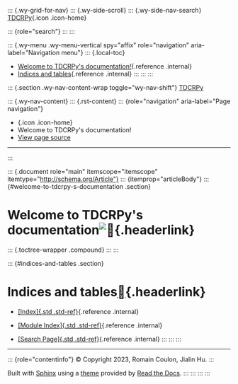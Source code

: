 ::: {.wy-grid-for-nav}
::: {.wy-side-scroll}
::: {.wy-side-nav-search}
[TDCRPy](#){.icon .icon-home}

::: {role="search"}
:::
:::

::: {.wy-menu .wy-menu-vertical spy="affix" role="navigation" aria-label="Navigation menu"}
::: {.local-toc}
-   [Welcome to TDCRPy's documentation!](#){.reference .internal}
-   [Indices and tables](#indices-and-tables){.reference .internal}
:::
:::
:::

::: {.section .wy-nav-content-wrap toggle="wy-nav-shift"}
[TDCRPy](#)

::: {.wy-nav-content}
::: {.rst-content}
::: {role="navigation" aria-label="Page navigation"}
-   [](#){.icon .icon-home}
-   Welcome to TDCRPy's documentation!
-   [View page source](_sources/index.rst.txt)

------------------------------------------------------------------------
:::

::: {.document role="main" itemscope="itemscope" itemtype="http://schema.org/Article"}
::: {itemprop="articleBody"}
::: {#welcome-to-tdcrpy-s-documentation .section}
# Welcome to TDCRPy's documentation![](#welcome-to-tdcrpy-s-documentation "Permalink to this heading"){.headerlink}

::: {.toctree-wrapper .compound}
:::
:::

::: {#indices-and-tables .section}
# Indices and tables[](#indices-and-tables "Permalink to this heading"){.headerlink}

-   [[Index]{.std .std-ref}](genindex.html){.reference .internal}

-   [[Module Index]{.std .std-ref}](py-modindex.html){.reference
    .internal}

-   [[Search Page]{.std .std-ref}](search.html){.reference .internal}
:::
:::
:::

------------------------------------------------------------------------

::: {role="contentinfo"}
© Copyright 2023, Romain Coulon, Jialin Hu.
:::

Built with [Sphinx](https://www.sphinx-doc.org/) using a
[theme](https://github.com/readthedocs/sphinx_rtd_theme) provided by
[Read the Docs](https://readthedocs.org).
:::
:::
:::
:::
